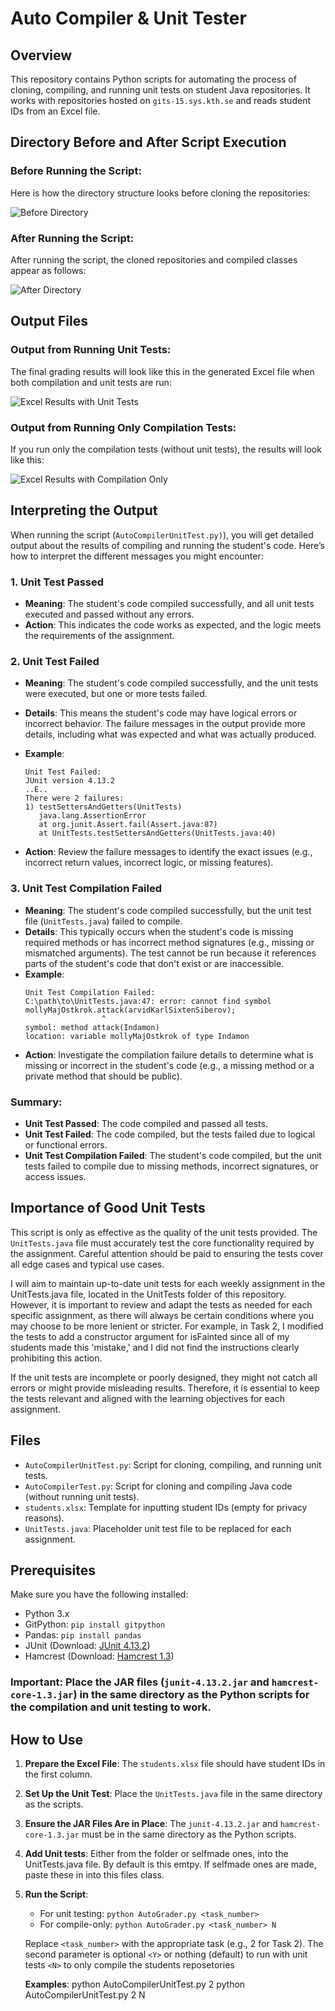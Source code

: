 ﻿# Auto Compiler & Unit Tester

## Overview
This repository contains Python scripts for automating the process of cloning, compiling, and running unit tests on student Java repositories. It works with repositories hosted on `gits-15.sys.kth.se` and reads student IDs from an Excel file.

## Directory Before and After Script Execution

### Before Running the Script:
Here is how the directory structure looks before cloning the repositories:

![Before Directory](images/before_directory.png)

### After Running the Script:
After running the script, the cloned repositories and compiled classes appear as follows:

![After Directory](images/after_directory.png)

## Output Files

### Output from Running Unit Tests:
The final grading results will look like this in the generated Excel file when both compilation and unit tests are run:

![Excel Results with Unit Tests](images/results_excel.png)

### Output from Running Only Compilation Tests:
If you run only the compilation tests (without unit tests), the results will look like this:

![Excel Results with Compilation Only](images/results_compilation.png)

## Interpreting the Output

When running the script (`AutoCompilerUnitTest.py)`), you will get detailed output about the results of compiling and running the student's code. Here’s how to interpret the different messages you might encounter:

### 1. **Unit Test Passed**
   - **Meaning**: The student's code compiled successfully, and all unit tests executed and passed without any errors.
   - **Action**: This indicates the code works as expected, and the logic meets the requirements of the assignment.

### 2. **Unit Test Failed**
   - **Meaning**: The student's code compiled successfully, and the unit tests were executed, but one or more tests failed.
   - **Details**: This means the student's code may have logical errors or incorrect behavior. The failure messages in the output provide more details, including what was expected and what was actually produced.
   - **Example**:
     ```text
     Unit Test Failed:
     JUnit version 4.13.2
     ..E..
     There were 2 failures:
     1) testSettersAndGetters(UnitTests)
        java.lang.AssertionError
        at org.junit.Assert.fail(Assert.java:87)
        at UnitTests.testSettersAndGetters(UnitTests.java:40)
     ```

   - **Action**: Review the failure messages to identify the exact issues (e.g., incorrect return values, incorrect logic, or missing features).

### 3. **Unit Test Compilation Failed**
   - **Meaning**: The student's code compiled successfully, but the unit test file (`UnitTests.java`) failed to compile.
   - **Details**: This typically occurs when the student's code is missing required methods or has incorrect method signatures (e.g., missing or mismatched arguments). The test cannot be run because it references parts of the student's code that don't exist or are inaccessible.
   - **Example**:
     ```text
     Unit Test Compilation Failed:
     C:\path\to\UnitTests.java:47: error: cannot find symbol
     mollyMajOstkrok.attack(arvidKarlSixtenSiberov);
                      ^
     symbol: method attack(Indamon)
     location: variable mollyMajOstkrok of type Indamon
     ```
   - **Action**: Investigate the compilation failure details to determine what is missing or incorrect in the student's code (e.g., a missing method or a private method that should be public).

### Summary:
- **Unit Test Passed**: The code compiled and passed all tests.
- **Unit Test Failed**: The code compiled, but the tests failed due to logical or functional errors.
- **Unit Test Compilation Failed**: The student's code compiled, but the unit tests failed to compile due to missing methods, incorrect signatures, or access issues.

## Importance of Good Unit Tests

This script is only as effective as the quality of the unit tests provided. The `UnitTests.java` file must accurately test the core functionality required by the assignment. Careful attention should be paid to ensuring the tests cover all edge cases and typical use cases.

I will aim to maintain up-to-date unit tests for each weekly assignment in the UnitTests.java file, located in the UnitTests folder of this repository. However, it is important to review and adapt the tests as needed for each specific assignment, as there will always be certain conditions where you may choose to be more lenient or stricter. For example, in Task 2, I modified the tests to add a constructor argument for isFainted since all of my students made this 'mistake,' and I did not find the instructions clearly prohibiting this action.

If the unit tests are incomplete or poorly designed, they might not catch all errors or might provide misleading results. Therefore, it is essential to keep the tests relevant and aligned with the learning objectives for each assignment.

## Files
- `AutoCompilerUnitTest.py`: Script for cloning, compiling, and running unit tests.
- `AutoCompilerTest.py`: Script for cloning and compiling Java code (without running unit tests).
- `students.xlsx`: Template for inputting student IDs (empty for privacy reasons).
- `UnitTests.java`: Placeholder unit test file to be replaced for each assignment.

## Prerequisites
Make sure you have the following installed:
- Python 3.x
- GitPython: `pip install gitpython`
- Pandas: `pip install pandas`
- JUnit (Download: [JUnit 4.13.2](https://search.maven.org/artifact/junit/junit/4.13.2/jar))
- Hamcrest (Download: [Hamcrest 1.3](https://search.maven.org/artifact/org.hamcrest/hamcrest-core/1.3/jar))

### **Important**: Place the JAR files (`junit-4.13.2.jar` and `hamcrest-core-1.3.jar`) in the same directory as the Python scripts for the compilation and unit testing to work.

## How to Use
1. **Prepare the Excel File**: The `students.xlsx` file should have student IDs in the first column.
2. **Set Up the Unit Test**: Place the `UnitTests.java` file in the same directory as the scripts.
3. **Ensure the JAR Files Are in Place**: The `junit-4.13.2.jar` and `hamcrest-core-1.3.jar` must be in the same directory as the Python scripts.
4. **Add Unit tests**: Either from the folder or selfmade ones, into the UnitTests.java file. By default is this emtpy. If selfmade ones are made, paste these in into this files class.
5. **Run the Script**: 
   - For unit testing: `python AutoGrader.py <task_number>`
   - For compile-only: `python AutoGrader.py <task_number> N` 

   Replace `<task_number>` with the appropriate task (e.g., 2 for Task 2).
   The second parameter is optional
      `<Y>` or nothing (default) to run with unit tests
      `<N>` to only compile the students reposetories
   
   **Examples**: 
      python AutoCompilerUnitTest.py 2 
      python AutoCompilerUnitTest.py 2 N

